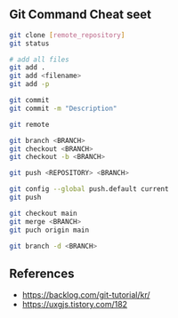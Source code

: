 ## Git Command Cheat seet

```bash
git clone [remote_repository]
git status

# add all files
git add .
git add <filename>
git add -p

git commit
git commit -m "Description"

git remote

git branch <BRANCH>
git checkout <BRANCH>
git checkout -b <BRANCH>

git push <REPOSITORY> <BRANCH>

git config --global push.default current
git push

git checkout main
git merge <BRANCH>
git puch origin main

git branch -d <BRANCH>
```

## References
- https://backlog.com/git-tutorial/kr/
- https://uxgjs.tistory.com/182